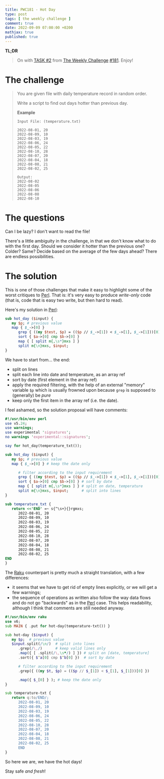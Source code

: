 ```yaml
---
title: PWC181 - Hot Day
type: post
tags: [ the weekly challenge ]
comment: true
date: 2022-09-09 07:00:00 +0200
mathjax: true
published: true
---
```


**TL;DR**

> On with [TASK #2][] from [The Weekly Challenge][] [#181][].
> Enjoy!

# The challenge

> You are given file with daily temperature record in random order.
>
> Write a script to find out days hotter than previous day.
>
> **Example**
>
>     Input File: (temperature.txt)
>
>     2022-08-01, 20
>     2022-08-09, 10
>     2022-08-03, 19
>     2022-08-06, 24
>     2022-08-05, 22
>     2022-08-10, 28
>     2022-08-07, 20
>     2022-08-04, 18
>     2022-08-08, 21
>     2022-08-02, 25
>
>     Output:
>     2022-08-02
>     2022-08-05
>     2022-08-06
>     2022-08-08
>     2022-08-10

# The questions

Can I be lazy? I don't want to read the file!

There's a little ambiguity in the challenge, in that we don't know what
to do with the first day. Should we consider it hotter than the previous
one? Colder? Same? Decide based on the average of the few days ahead?
There are endless possibilities.

# The solution

This is one of those challenges that make it easy to highlight some of
the worst critiques to [Perl][]. That is: it's very easy to produce
*write-only* code (that is, code that is easy two write, but then hard
to read).

Here's my solution in [Perl][]:

```perl
sub hot_day ($input) {
   my $p; # previous value
   map { $_->[0] }
      grep { ((my $test, $p) = (($p // $_->[1]) < $_->[1], $_->[1]))[0] }
      sort { $a->[0] cmp $b->[0] }
      map { [ split m{,\s*}mxs ] }
      split m{\n}mxs, $input;
}
```

We have to start from... the end:

- split on lines
- split each line into date and temperature, as an array ref
- sort by date (first element in the array ref)
- apply the required filtering, with the help of an external "memory"
  variable `$p` which is usually frowned upon because `grep` is supposed
  to (generally) be *pure*
- keep only the first item in the array ref (i.e. the date).

I feel ashamed, so the solution proposal will have comments:

```perl
#!/usr/bin/env perl
use v5.24;
use warnings;
use experimental 'signatures';
no warnings 'experimental::signatures';

say for hot_day(temperature_txt());

sub hot_day ($input) {
   my $p; # previous value
   map { $_->[0] } # keep the date only

      # filter according to the input requirement
      grep { ((my $test, $p) = (($p // $_->[1]) < $_->[1], $_->[1]))[0] }
      sort { $a->[0] cmp $b->[0] } # sort by date
      map { [ split m{,\s*}mxs ] } # split on date, temperature
      split m{\n}mxs, $input;      # split into lines
}

sub temperature_txt {
   return <<'END' =~ s{^\s+}{}rgmxs;
      2022-08-01, 20
      2022-08-09, 10
      2022-08-03, 19
      2022-08-06, 24
      2022-08-05, 22
      2022-08-10, 28
      2022-08-07, 20
      2022-08-04, 18
      2022-08-08, 21
      2022-08-02, 25
END
}
```

The [Raku][] counterpart is pretty much a straight translation, with a
few differences:

- it seems that we have to get rid of empty lines explicitly, or we will
  get a few warnings;
- the sequence of operations as written also follow the way data flows
  and do not go "backwards" as in the [Perl][] case. This helps
  readability, although I think that comments are still needed anyway.

```raku
#!/usr/bin/env raku
use v6;
sub MAIN { .put for hot-day(temperature-txt()) }

sub hot-day ($input) {
   my $p;  # previous value
   $input.split(/\n/)  # split into lines
      .grep(/\,/)      # keep valid lines only
      .map({ [ .split(/\,\s*/) ] }) # split on [date, temperature]
      .sort({ $^a[0] cmp $^b[0] })  # sort by date

      # filter according to the input requirement
      .grep({ ((my $t, $p) = (($p // $_[1]) < $_[1], $_[1]))[0] })

      .map({ $_[0] } ); # keep the date only
}

sub temperature-txt {
   return q:to/END/;
      2022-08-01, 20
      2022-08-09, 10
      2022-08-03, 19
      2022-08-06, 24
      2022-08-05, 22
      2022-08-10, 28
      2022-08-07, 20
      2022-08-04, 18
      2022-08-08, 21
      2022-08-02, 25
      END
}
```

So here we are, we have the hot days!

Stay safe *and fresh*!

[The Weekly Challenge]: https://theweeklychallenge.org/
[#181]: https://theweeklychallenge.org/blog/perl-weekly-challenge-181/
[TASK #2]: https://theweeklychallenge.org/blog/perl-weekly-challenge-181/#TASK2
[Perl]: https://www.perl.org/
[Raku]: https://raku.org/
